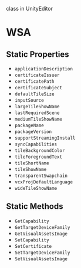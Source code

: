 class in UnityEditor
# WSA

## Static Properties
- `applicationDescription`
- `certificateIssuer`
- `certificatePath`
- `certificateSubject`
- `defaultTileSize`
- `inputSource`
- `largeTileShowName`
- `lastRequiredScene`
- `mediumTileShowName`
- `packageName`
- `packageVersion`
- `supportStreamingInstall`
- `syncCapabilities`
- `tileBackgroundColor`
- `tileForegroundText`
- `tileShortName`
- `tileShowName`
- `transparentSwapchain`
- `vcxProjDefaultLanguage`
- `wideTileShowName`
## Static Methods
- `GetCapability`
- `GetTargetDeviceFamily`
- `GetVisualAssetsImage`
- `SetCapability`
- `SetCertificate`
- `SetTargetDeviceFamily`
- `SetVisualAssetsImage`

